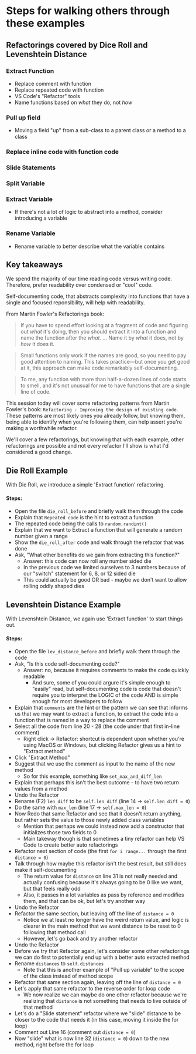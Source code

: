 # Steps for walking others through these examples

## Refactorings covered by Dice Roll and Levenshtein Distance
### Extract Function
- Replace comment with function
- Replace repeated code with function
- VS Code's "Refactor" tools
- Name functions based on _what_ they do, not _how_

### Pull up field
- Moving a field "up" from a sub-class to a parent class or a method to a class

### Replace inline code with function code

### Slide Statements

### Split Variable

### Extract Variable
- If there's not a lot of logic to abstract into a method, consider introducing a variable
### Rename Variable
- Rename variable to better describe what the variable contains

## Key takeaways
We spend the majority of our time reading code versus writing code. Therefore, prefer readability over condensed or "cool" code. 

Self-documenting code, that abstracts complexity into functions that have a single and focused reponsibility, will help with readability.

From Martin Fowler's Refactorings book:
>If you have to spend effort looking at a fragment of code and figuring out _what_ it's doing, then you should extract it into a function and name the function after the _what_. ... Name it by _what_ it does, not by _how_ it does it.

> Small functions only work if the names are good, so you need to pay good attention to naming. This takes practice—but once you get good at it, this approach can make code remarkably self-documenting.

> To me, any function with more than half-a-dozen lines of code starts to smell, and it's not unusual for me to have functions that are a single line of code.

This session today will cover some refactoring patterns from Martin Fowler's book: `Refactoring - Improving the design of existing code`. These patterns are most likely ones you already follow, but knowing them, being able to identify when you're following them, can help assert you're making a worthwhile refactor. 

We'll cover a few refactorings, but knowing that with each example, other refactorings are possible and not every refactor I'll show is what I'd considered a good change.

## Die Roll Example
With Die Roll, we introduce a simple 'Extract function' refactoring.

#### Steps:
- Open the file `die_roll_before` and briefly walk them through the code
- Explain that `Repeated code` is the hint to extract a function
- The repeated code being the calls to `random.randint()`
- Explain that we want to Extract a function that will generate a random number given a range
- Show the `die_roll_after` code and walk through the refactor that was done
- Ask, "What other benefits do we gain from extracting this function?"
    - Answer: this code can now roll any number sided die
    - In the previous code we limited ourselves to 3 numbers because of our "switch" statement for 6, 8, or 12 sided die
    - This could actually be good OR bad - maybe we don't want to allow rolling oddly shaped dies

## Levenshtein Distance Example
With Levenshtein Distance, we again use 'Extract function' to start things out.

#### Steps:
- Open the file `lev_distance_before` and briefly walk them through the code
- Ask, "Is this code self-documenting code?"
    - Answer: no, because it requires comments to make the code quickly readable 
        - And sure, some of you could argure it's simple enough to "easily" read, but self-documenting code is code that doesn't require you to interpret the LOGIC of the code AND is simple enough for most developers to follow
- Explain that `comments` are the hint or the pattern we can see that informs us that we may want to extract a function, to extract the code into a function that is named in a way to replace the comment
- Select all the code from line 20 - 28 (the code under that first in-line comment)
    - Right click -> Refactor: shortcut is dependent upon whether you're using MacOS or Windows, but clicking Refactor gives us a hint to "Extract method"
- Click "Extract Method"
- Suggest that we use the comment as input to the name of the new method
    - So for this example, something like `set_max_and_diff_len`
- Explain that perhaps this isn't the best outcome - to have two return values from a method
- Undo the Refactor
- Rename (F2) `len_diff` to be `self.len_diff` (line 14 -> `self.len_diff = 0`)
- Do the same with `max_len` (line 17 -> `self.max_len = 0`)
- Now Redo that same Refactor and see that it doesn't return anything, but rather sets the value to those newly added class variables
    - Mention that perhaps we could instead now add a constructor that initializes those two fields to 0
    - Main takeway though is that sometimes a tiny refactor can help VS Code to create better auto refactorings
- Refactor next section of code (the first `for i range...` through the first `distance = 0`)
- Talk through how maybe this refactor isn't the best result, but still does make it self-documenting
    - The return value for `distance` on line 31 is not really needed and actually confusing because it's always going to be 0 like we want, but that feels really odd
    - Also, it passes in a lot variables as pass by reference and modifies them, and that can be ok, but let's try another way 
- Undo the Refactor
- Refactor the same section, but leaving off the line of `distance = 0`
    - Notice we at least no longer have the weird return value, and logic is clearer in the main method that we want distance to be reset to 0 following that method call
    - However, let's go back and try another refactor 
- Undo the Refactor
- Before we try that Refactor again, let's consider some other refactorings we can do first to potentially end up with a better auto extracted method
- Rename `distances` to `self.distances` 
    - Note that this is another example of "Pull up variable" to the scope of the class instead of method scope
- Refactor that same section again, leaving off the line of `distance = 0`
- Let's apply that same refactor to the reverse order for loop code
    - We now realize we can maybe do one other refactor because we're realizing that `distance` is not something that needs to live outside of that method
- Let's do a "Slide statement" refactor where we "slide" distance to be closer to the code that needs it (in this case, moving it inside the for loop)
- Comment out Line 16 (comment out `distance = 0`)
- Now "slide" what is now line 32 (`distance = 0`) down to the new method, right before the for loop


